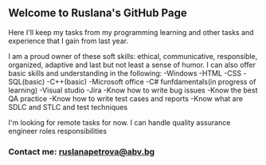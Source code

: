 ## Welcome to Ruslana's GitHub Page


Here I'll keep my tasks from my programming learning and other tasks and experience that I gain from last year.

I am a proud owner of these soft skills: ethical, communicative, responsible, organized, adaptive and last but not least a sense of humor.
I can also offer basic skills and understanding in the following:
-Windows
-HTML
-CSS
-SQL(basic)
-C++(basic)
-Microsoft office
-C# funfdamentals(in progress of learning)
-Visual studio
-Jira
-Know how to write bug issues
-Know the best QA practice
-Know how to write test cases and reports
-Know what are SDLC and STLC and test techniques



I'm looking for remote tasks for now.
I can handle quality assurance engineer roles responsibilities 

### Contact me: ruslanapetrova@abv.bg


